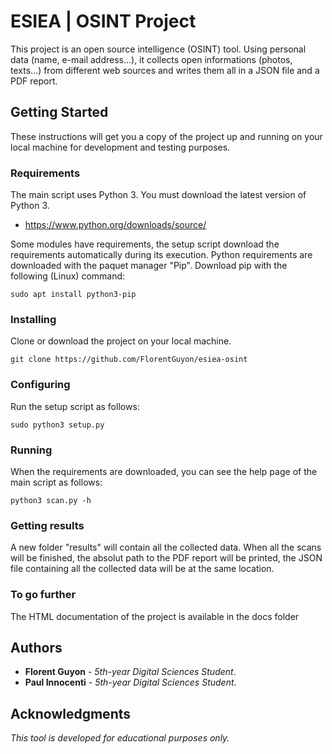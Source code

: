 # ESIEA | OSINT Project

This project is an open source intelligence (OSINT) tool. Using personal data (name, e-mail address...), it collects open informations (photos, texts...) from different web sources and writes them all in a JSON file and a PDF report.

## Getting Started

These instructions will get you a copy of the project up and running on your local machine for development and testing purposes.

### Requirements

The main script uses Python 3. You must download the latest version of Python 3. 

* https://www.python.org/downloads/source/

Some modules have requirements, the setup script download the requirements automatically during its execution. Python requirements are downloaded with the paquet manager "Pip".
Download pip with the following (Linux) command:
```
sudo apt install python3-pip
```

### Installing

Clone or download the project on your local machine.
```
git clone https://github.com/FlorentGuyon/esiea-osint
```

### Configuring

Run the setup script as follows:
```
sudo python3 setup.py
```

### Running

When the requirements are downloaded, you can see the help page of the main script as follows:
```
python3 scan.py -h
```

### Getting results

A new folder "results" will contain all the collected data.
When all the scans will be finished, the absolut path to the PDF report will be printed, the JSON file containing all the collected data will be at the same location.

### To go further

The HTML documentation of the project is available in the docs folder

## Authors

* **Florent Guyon** - *5th-year Digital Sciences Student*.
* **Paul Innocenti** - *5th-year Digital Sciences Student*.

## Acknowledgments

*This tool is developed for educational purposes only.*